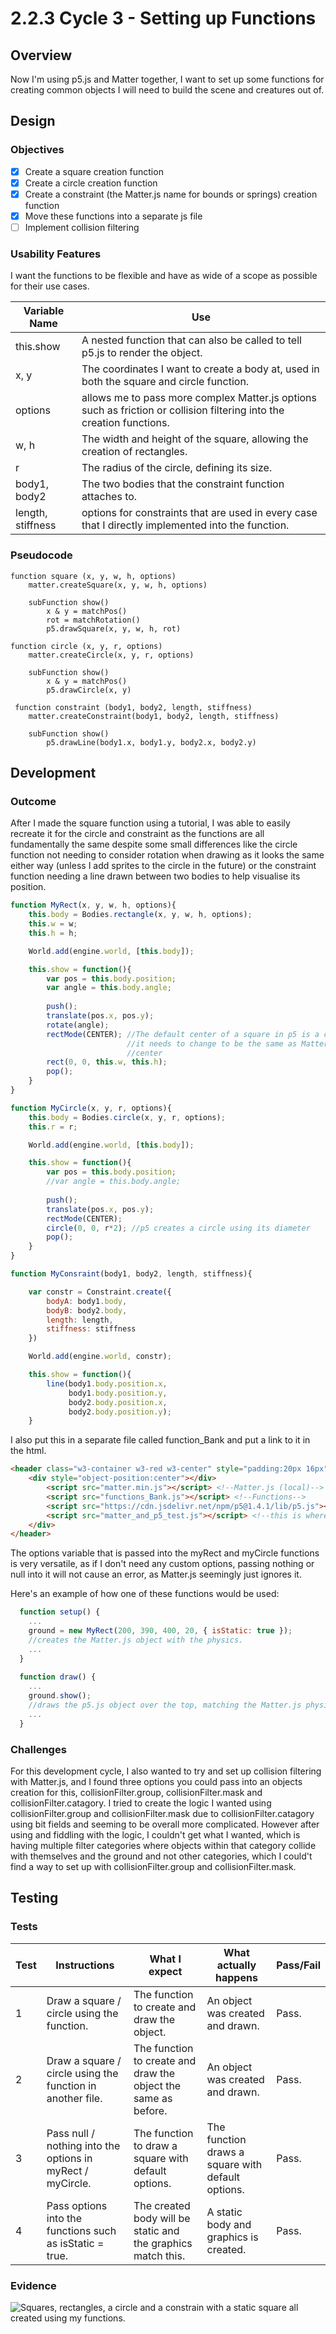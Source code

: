 # 2.2.3 Cycle 3 - Setting up Functions

## Overview

Now I'm using p5.js and Matter together, I want to set up some functions for creating common objects I will need to build the scene and creatures out of.

## Design

### Objectives&#x20;

* [x] Create a square creation function
* [x] Create a circle creation function
* [x] Create a constraint (the Matter.js name for bounds or springs) creation function
* [x] Move these functions into a separate js file
* [ ] Implement collision filtering

### Usability Features

I want the functions to be flexible and have as wide of a scope as possible for their use cases.

| Variable Name     | Use                                                                                                                   |
| ----------------- | --------------------------------------------------------------------------------------------------------------------- |
| this.show         | A nested function that can also be called to tell p5.js to render the object.                                         |
| x, y              | The coordinates I want to create a body at, used in both the square and circle function.                              |
| options           | allows me to pass more complex Matter.js options such as friction or collision filtering into the creation functions. |
| w, h              | The width and height of the square, allowing the creation of rectangles.                                              |
| r                 | The radius of the circle, defining its size.                                                                          |
| body1, body2      | The two bodies that the constraint function attaches to.                                                              |
| length, stiffness | options for constraints that are used in every case that I directly implemented into the function.                    |

### Pseudocode

```
function square (x, y, w, h, options)
    matter.createSquare(x, y, w, h, options)
    
    subFunction show()
        x & y = matchPos()
        rot = matchRotation()
        p5.drawSquare(x, y, w, h, rot)
        
function circle (x, y, r, options)
    matter.createCircle(x, y, r, options)
    
    subFunction show()
        x & y = matchPos()
        p5.drawCircle(x, y)
 
 function constraint (body1, body2, length, stiffness)
    matter.createConstraint(body1, body2, length, stiffness)

    subFunction show()
        p5.drawLine(body1.x, body1.y, body2.x, body2.y)
```

## Development

### Outcome

After I made the square function using a tutorial, I was able to easily recreate it for the circle and constraint as the functions are all fundamentally the same despite some small differences like the circle function not needing to consider rotation when drawing as it looks the same either way (unless I add sprites to the circle in the future) or the constraint function needing a line drawn between two bodies to help visualise its position.

```javascript
function MyRect(x, y, w, h, options){
    this.body = Bodies.rectangle(x, y, w, h, options);
    this.w = w;
    this.h = h;

    World.add(engine.world, [this.body]);

    this.show = function(){
        var pos = this.body.position;
        var angle = this.body.angle;
        
        push();
        translate(pos.x, pos.y);
        rotate(angle);
        rectMode(CENTER); //The default center of a square in p5 is a corner, so
                          //it needs to change to be the same as Matter, in the
                          //center
        rect(0, 0, this.w, this.h);
        pop();
    }
}

function MyCircle(x, y, r, options){
    this.body = Bodies.circle(x, y, r, options);
    this.r = r;

    World.add(engine.world, [this.body]);

    this.show = function(){
        var pos = this.body.position;
        //var angle = this.body.angle;
        
        push();
        translate(pos.x, pos.y);
        rectMode(CENTER);
        circle(0, 0, r*2); //p5 creates a circle using its diameter
        pop();
    }
}

function MyConsraint(body1, body2, length, stiffness){

    var constr = Constraint.create({
        bodyA: body1.body,
        bodyB: body2.body,
        length: length,
        stiffness: stiffness
    })

    World.add(engine.world, constr);

    this.show = function(){
        line(body1.body.position.x, 
             body1.body.position.y, 
             body2.body.position.x, 
             body2.body.position.y);
    }
```

I also put this in a separate file called function\_Bank and put a link to it in the html.

```html
<header class="w3-container w3-red w3-center" style="padding:20px 16px">
    <div style="object-position:center"></div>
        <script src="matter.min.js"></script> <!--Matter.js (local)-->
        <script src="functions_Bank.js"></script> <!--Functions-->
        <script src="https://cdn.jsdelivr.net/npm/p5@1.4.1/lib/p5.js"></script> <!--p5.js(online)-->
        <script src="matter_and_p5_test.js"></script> <!--this is where to put my script-->
    </div> 
</header>
```

The options variable that is passed into the myRect and myCircle functions is very versatile, as if I don't need any custom options, passing nothing or null into it will not cause an error, as Matter.js seemingly just ignores it.

Here's an example of how one of these functions would be used:

```javascript
  function setup() {
    ...
    ground = new MyRect(200, 390, 400, 20, { isStatic: true });
    //creates the Matter.js object with the physics.
    ...
  }
  
  function draw() {
    ...
    ground.show();
    //draws the p5.js object over the top, matching the Matter.js physics object.
    ...
  }
```

### Challenges

For this development cycle, I also wanted to try and set up collision filtering with Matter.js, and I found three options you could pass into an objects creation for this, collisionFilter.group, collisionFilter.mask and collisionFilter.catagory. I tried to create the logic I wanted using collisionFilter.group and collisionFilter.mask due to collisionFilter.catagory using bit fields and seeming to be overall more complicated. However after using and fiddling with the logic, I couldn't get what I wanted, which is having multiple filter categories where objects within that category collide with themselves and the ground and not other categories, which I could't find a way to set up with collisionFilter.group and collisionFilter.mask.

## Testing

### Tests

| Test | Instructions                                               | What I expect                                                  | What actually happens                             | Pass/Fail |
| ---- | ---------------------------------------------------------- | -------------------------------------------------------------- | ------------------------------------------------- | --------- |
| 1    | Draw a square / circle using the function.                 | The function to create and draw the object.                    | An object was created and drawn.                  | Pass.     |
| 2    | Draw a square / circle using the function in another file. | The function to create and draw the object the same as before. | An object was created and drawn.                  | Pass.     |
| 3    | Pass null / nothing into the options in myRect / myCircle. | The function to draw a square with default options.            | The function draws a square with default options. | Pass.     |
| 4    | Pass options into the functions such as isStatic = true.   | The created body will be static and the graphics match this.   | A static body and graphics is created.            | Pass.     |

### Evidence

![Squares, rectangles, a circle and a constrain with a static square all created using my functions.](<../.gitbook/assets/image (8).png>)

